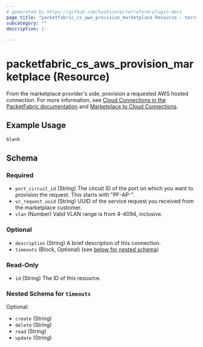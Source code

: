 ```yaml
---
# generated by https://github.com/hashicorp/terraform-plugin-docs
page_title: "packetfabric_cs_aws_provision_marketplace Resource - terraform-provider-packetfabric"
subcategory: ""
description: |-
  
---
```


# packetfabric_cs_aws_provision_marketplace (Resource)

From the marketplace provider's side, provision a requested AWS hosted connection. For more information, see [Cloud Connections in the PacketFabric documentation](https://docs.packetfabric.com/cloud/) and [Marketplace to Cloud Connections](https://docs.packetfabric.com/eco/marketplace_cloud/).

## Example Usage

```terraform
blank
```


<!-- schema generated by tfplugindocs -->
## Schema

### Required

- `port_circuit_id` (String) The circuit ID of the port on which you want to provision the request. This starts with "PF-AP-".
- `vc_request_uuid` (String) UUID of the service request you received from the marketplace customer.
- `vlan` (Number) Valid VLAN range is from 4-4094, inclusive.

### Optional

- `description` (String) A brief description of this connection.
- `timeouts` (Block, Optional) (see [below for nested schema](#nestedblock--timeouts))

### Read-Only

- `id` (String) The ID of this resource.

<a id="nestedblock--timeouts"></a>
### Nested Schema for `timeouts`

Optional:

- `create` (String)
- `delete` (String)
- `read` (String)
- `update` (String)


